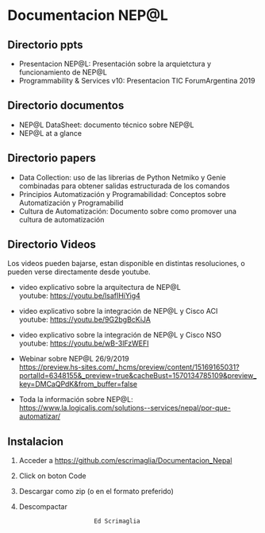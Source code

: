 # Documentacion NEP@L  

## Directorio ppts  

- Presentacion NEP@L: Presentación sobre la arquietctura y funcionamiento de NEP@L  
- Programmability & Services v10: Presentacion TIC ForumArgentina 2019  

## Directorio documentos  

- NEP@L DataSheet: documento técnico sobre NEP@L  
- NEP@L at a glance  

## Directorio papers  

- Data Collection: uso de las librerias de Python Netmiko y Genie combinadas para obtener salidas estructurada de los comandos  
- Principios Automatización y Programabilidad: Conceptos sobre Automatización y Programabilid  
- Cultura de Automatización: Documento sobre como promover una cultura de automatización  

## Directorio Videos

Los videos pueden bajarse, estan disponible en distintas resoluciones, o pueden verse directamente desde youtube.

- video explicativo sobre la arquitectura de NEP@L  
  youtube: <https://youtu.be/lsafIHiYig4>  
- video explicativo sobre la integración de NEP@L y Cisco ACI  
  youtube: <https://youtu.be/9G2bgBcKiJA>  
- video explicativo sobre la integración de NEP@L y Cisco NSO  
  youtube: <https://youtu.be/wB-3lFzWEFI>  
- Webinar sobre NEP@L 26/9/2019  
  <https://preview.hs-sites.com/_hcms/preview/content/15169165031?portalId=6348155&_preview=true&cacheBust=1570134785109&preview_key=DMCaQPdK&from_buffer=false>  

- Toda la información sobre NEP@L: <https://www.la.logicalis.com/solutions--services/nepal/por-que-automatizar/>

## Instalacion  

1) Acceder a <https://github.com/escrimaglia/Documentacion_Nepal>  
2) Click on boton Code
3) Descargar como zip (o en el formato preferido)  
4) Descompactar  

                            Ed Scrimaglia  
